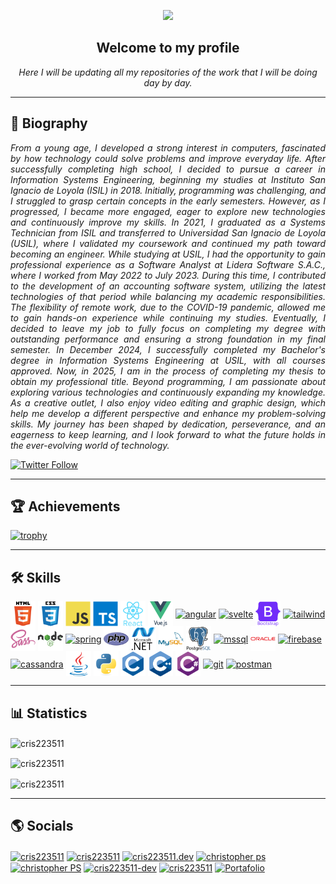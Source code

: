<p align="center">
    <img width="120" src="https://user-images.githubusercontent.com/6661165/91657958-61b4fd00-eb00-11ea-9def-dc7ef5367e34.png" />
    <h2 align="center">Welcome to my profile</h2>
</p>

<i>
    <p align="center">
        Here I will be updating all my repositories of the work that I will be doing day by day.
    </p>
</i>

---

## 📖 Biography

<i>
    <p align="justify">
        From a young age, I developed a strong interest in computers, fascinated by how technology could solve problems and improve everyday life. 
        After successfully completing high school, I decided to pursue a career in Information Systems Engineering, beginning my studies at Instituto San Ignacio de Loyola (ISIL) in 2018. 
        Initially, programming was challenging, and I struggled to grasp certain concepts in the early semesters. However, as I progressed, I became more engaged, eager to explore new technologies and continuously improve my skills. 
        In 2021, I graduated as a Systems Technician from ISIL and transferred to Universidad San Ignacio de Loyola (USIL), where I validated my coursework and continued my path toward becoming an engineer. 
        While studying at USIL, I had the opportunity to gain professional experience as a Software Analyst at Lidera Software S.A.C., where I worked from May 2022 to July 2023. 
        During this time, I contributed to the development of an accounting software system, utilizing the latest technologies of that period while balancing my academic responsibilities. 
        The flexibility of remote work, due to the COVID-19 pandemic, allowed me to gain hands-on experience while continuing my studies. 
        Eventually, I decided to leave my job to fully focus on completing my degree with outstanding performance and ensuring a strong foundation in my final semester. 
        In December 2024, I successfully completed my Bachelor's degree in Information Systems Engineering at USIL, with all courses approved. 
        Now, in 2025, I am in the process of completing my thesis to obtain my professional title. 
        Beyond programming, I am passionate about exploring various technologies and continuously expanding my knowledge. 
        As a creative outlet, I also enjoy video editing and graphic design, which help me develop a different perspective and enhance my problem-solving skills. 
        My journey has been shaped by dedication, perseverance, and an eagerness to keep learning, and I look forward to what the future holds in the ever-evolving world of technology.
    </p>
</i>

[![Twitter Follow](https://img.shields.io/twitter/follow/Cris223511?color=1DA1F2&label=Cris223511&logo=twitter&style=for-the-badge)](https://twitter.com/Cris223511)

---

## 🏆 Achievements

[![trophy](https://github-profile-trophy.vercel.app/?username=cris223511&theme=dracula&row=1&column=6)](https://github.com/ryo-ma/github-profile-trophy)

---

## 🛠️ Skills

<p align="left">
    <a href="https://www.w3.org/html/" target="_blank"><img align="center" src="https://raw.githubusercontent.com/devicons/devicon/master/icons/html5/html5-original-wordmark.svg" alt="html5" height="40" width="40"/></a>
    <a href="https://www.w3schools.com/css/" target="_blank"><img align="center" src="https://raw.githubusercontent.com/devicons/devicon/master/icons/css3/css3-original-wordmark.svg" alt="css3" height="40" width="40"/></a>
    <a href="https://developer.mozilla.org/en-US/docs/Web/JavaScript" target="_blank"><img align="center" src="https://raw.githubusercontent.com/devicons/devicon/master/icons/javascript/javascript-original.svg" alt="javascript" height="40" width="40"/></a>
    <a href="https://www.typescriptlang.org/" target="_blank"><img align="center" src="https://raw.githubusercontent.com/devicons/devicon/master/icons/typescript/typescript-original.svg" alt="typescript" height="40" width="40"/></a>
    <a href="https://reactjs.org/" target="_blank"><img align="center" src="https://raw.githubusercontent.com/devicons/devicon/master/icons/react/react-original-wordmark.svg" alt="react" height="40" width="40"/></a>
    <a href="https://vuejs.org/" target="_blank"><img align="center" src="https://raw.githubusercontent.com/devicons/devicon/master/icons/vuejs/vuejs-original-wordmark.svg" alt="vuejs" height="40" width="40"/></a>
    <a href="https://angular.io" target="_blank"><img align="center" src="https://angular.io/assets/images/logos/angular/angular.svg" alt="angular" height="40" width="40"/></a>
    <a href="https://svelte.dev" target="_blank"><img align="center" src="https://upload.wikimedia.org/wikipedia/commons/1/1b/Svelte_Logo.svg" alt="svelte" height="40" width="40"/></a>
    <a href="https://getbootstrap.com" target="_blank"><img align="center" src="https://raw.githubusercontent.com/devicons/devicon/master/icons/bootstrap/bootstrap-plain-wordmark.svg" alt="bootstrap" height="40" width="40"/></a>
    <a href="https://tailwindcss.com/" target="_blank"><img align="center" src="https://www.vectorlogo.zone/logos/tailwindcss/tailwindcss-icon.svg" alt="tailwind" height="40" width="40"/></a>
    <a href="https://sass-lang.com" target="_blank"><img align="center" src="https://raw.githubusercontent.com/devicons/devicon/master/icons/sass/sass-original.svg" alt="sass" height="40" width="40"/></a>
    <a href="https://nodejs.org" target="_blank"><img align="center" src="https://raw.githubusercontent.com/devicons/devicon/master/icons/nodejs/nodejs-original-wordmark.svg" alt="nodejs" height="40" width="40"/></a>
    <a href="https://spring.io/" target="_blank"><img align="center" src="https://www.vectorlogo.zone/logos/springio/springio-icon.svg" alt="spring" height="40" width="40"/></a>
    <a href="https://www.php.net" target="_blank"><img align="center" src="https://raw.githubusercontent.com/devicons/devicon/master/icons/php/php-original.svg" alt="php" height="40" width="40"/></a>
    <a href="https://dotnet.microsoft.com/" target="_blank"><img align="center" src="https://raw.githubusercontent.com/devicons/devicon/master/icons/dot-net/dot-net-original-wordmark.svg" alt="dotnet" height="40" width="40"/></a>
    <a href="https://www.mysql.com/" target="_blank"><img align="center" src="https://raw.githubusercontent.com/devicons/devicon/master/icons/mysql/mysql-original-wordmark.svg" alt="mysql" height="40" width="40"/></a>
    <a href="https://www.postgresql.org" target="_blank"><img align="center" src="https://raw.githubusercontent.com/devicons/devicon/master/icons/postgresql/postgresql-original-wordmark.svg" alt="postgresql" height="40" width="40"/></a>
    <a href="https://www.microsoft.com/en-us/sql-server" target="_blank"><img align="center" src="https://www.svgrepo.com/show/303229/microsoft-sql-server-logo.svg" alt="mssql" height="40" width="40"/></a>
    <a href="https://www.oracle.com/" target="_blank"><img align="center" src="https://raw.githubusercontent.com/devicons/devicon/master/icons/oracle/oracle-original.svg" alt="oracle" height="40" width="40"/></a>
    <a href="https://firebase.google.com/" target="_blank"><img align="center" src="https://www.vectorlogo.zone/logos/firebase/firebase-icon.svg" alt="firebase" height="40" width="40"/></a>
    <a href="https://cassandra.apache.org/" target="_blank"><img align="center" src="https://www.vectorlogo.zone/logos/apache_cassandra/apache_cassandra-icon.svg" alt="cassandra" height="40" width="40"/></a>
    <a href="https://www.java.com" target="_blank"><img align="center" src="https://raw.githubusercontent.com/devicons/devicon/master/icons/java/java-original.svg" alt="java" height="40" width="40"/></a>
    <a href="https://www.python.org" target="_blank"><img align="center" src="https://raw.githubusercontent.com/devicons/devicon/master/icons/python/python-original.svg" alt="python" height="40" width="40"/></a>
    <a href="https://www.cprogramming.com/" target="_blank"><img align="center" src="https://raw.githubusercontent.com/devicons/devicon/master/icons/c/c-original.svg" alt="c" height="40" width="40"/></a>
    <a href="https://www.w3schools.com/cpp/" target="_blank"><img align="center" src="https://raw.githubusercontent.com/devicons/devicon/master/icons/cplusplus/cplusplus-original.svg" alt="cplusplus" height="40" width="40"/></a>
    <a href="https://www.w3schools.com/cs/" target="_blank"><img align="center" src="https://raw.githubusercontent.com/devicons/devicon/master/icons/csharp/csharp-original.svg" alt="csharp" height="40" width="40"/></a>
    <a href="https://git-scm.com/" target="_blank"><img align="center" src="https://www.vectorlogo.zone/logos/git-scm/git-scm-icon.svg" alt="git" height="40" width="40"/></a>
    <a href="https://postman.com" target="_blank"><img align="center" src="https://www.vectorlogo.zone/logos/getpostman/getpostman-icon.svg" alt="postman" height="40" width="40"/></a>
</p>

---

## 📊 Statistics

<p><img align="center" src="https://github-readme-stats.vercel.app/api?username=cris223511&show_icons=true&locale=en" alt="cris223511" width="500"/></p>
<p><img align="center" src="https://github-readme-streak-stats.herokuapp.com/?user=cris223511&" alt="cris223511" width="500"/></p>
<p><img align="center" src="https://github-readme-stats.vercel.app/api/top-langs?username=cris223511&show_icons=true&locale=en&layout=compact" alt="cris223511" width="500" /></p>

---

## 🌎 Socials

<p align="left">
<a href="https://fb.com/cris223511" target="_blank"><img align="center" src="https://raw.githubusercontent.com/rahuldkjain/github-profile-readme-generator/master/src/images/icons/Social/facebook.svg" alt="cris223511" height="30" width="40" /></a>
<a href="https://twitter.com/cris223511" target="_blank"><img align="center" src="https://raw.githubusercontent.com/rahuldkjain/github-profile-readme-generator/master/src/images/icons/Social/twitter.svg" alt="cris223511" height="30" width="40" /></a>
<a href="https://instagram.com/cris223511.dev" target="_blank"><img align="center" src="https://raw.githubusercontent.com/rahuldkjain/github-profile-readme-generator/master/src/images/icons/Social/instagram.svg" alt="cris223511.dev" height="30" width="40" /></a>
<a href="https://www.youtube.com/channel/UC9CdEoE4egh0uHrHMn7J5lA" target="_blank"><img align="center" src="https://raw.githubusercontent.com/rahuldkjain/github-profile-readme-generator/master/src/images/icons/Social/youtube.svg" alt="christopher ps" height="30" width="40" /></a>
<a href="https://www.linkedin.com/in/cris223511/" target="_blank"><img align="center" src="https://raw.githubusercontent.com/rahuldkjain/github-profile-readme-generator/master/src/images/icons/Social/linked-in-alt.svg" alt="christopher PS" height="30" width="40" /></a>
<a href="https://es.stackoverflow.com/users/262104/cris223511-dev" target="_blank"><img align="center" src="https://raw.githubusercontent.com/rahuldkjain/github-profile-readme-generator/master/src/images/icons/Social/stack-overflow.svg" alt="cris223511-dev" height="30" width="40" /></a>
<a href="https://github.com/cris223511" target="_blank"><img align="center" src="https://raw.githubusercontent.com/rahuldkjain/github-profile-readme-generator/master/src/images/icons/Social/github.svg" alt="cris223511" height="30" width="40" /></a>
<a href="https://cris223511.github.io/portafolio/" target="_blank"><img align="center" src="https://raw.githubusercontent.com/rahuldkjain/github-profile-readme-generator/master/src/images/icons/Social/dribbble.svg" alt="Portafolio" height="30" width="40" /></a>
</p>
